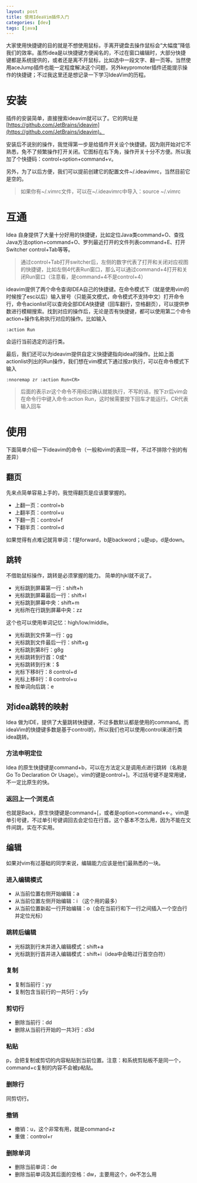 ```yaml
---
layout: post
title: 使用IdeaVim插件入门
categories: [dev]
tags: [java]
---
```

大家使用快捷键的目的就是不想使用鼠标，手离开键盘去操作鼠标会“大幅度”降低我们的效率。虽然idea是以快捷键方便闻名的，不过在窗口编辑时，大部分快捷键都是系统提供的，或者还是离不开鼠标，比如选中一段文字、翻一页等。当然使用aceJump插件也能一定程度解决这个问题，另外keypromoter插件还能提示操作的快捷键；不过我这里还是想记录一下学习IdeaVim的历程。


# 安装
插件的安装简单，直接搜索ideavim就可以了。它的网址是[https://github.com/JetBrains/ideavim](https://github.com/JetBrains/ideavim)。

安装后不说别的操作，我觉得第一步是给插件开关设个快捷键。因为刚开始对它不熟悉，免不了频繁操作打开关闭。它图标在右下角，操作开关十分不方便。所以我加了个快捷码：control+option+command+v。

另外，为了以后方便，我们可以提前创建它的配置文件~/.ideavimrc，当然目前它是空的。

> 如果你有~/.vimrc文件，可以在~/.ideavimrc中导入：source ~/.vimrc

# 互通
Idea 自身提供了大量十分好用的快捷键，比如定位Java类command+O、查找Java方法option+command+O、罗列最近打开的文件列表command+E、打开Switcher control+Tab等等。

> 通过control+Tab打开switcher后，左侧的数字代表了打开和关闭对应视图的快捷键，比如左侧4代表Run窗口，那么可以通过command+4打开和关闭Run窗口（注意看，是command+4不是control+4）

ideavim提供了两个命令查询IDEA自己的快捷键。在命令模式下（就是使用vim的时候按了esc以后）输入冒号（只能英文模式，命令模式不支持中文）打开命令行，命令acionlist可以查询全部IDEA快捷键（回车翻行，空格翻页），可以提供参数进行模糊搜索。找到对应的操作后，无论是否有快捷键，都可以使用第二个命令action+操作名称执行对应的操作。比如输入
```
:action Run
```
会运行当前选定的运行类。

最后，我们还可以为ideavim提供自定义快捷键指向idea的操作。比如上面actionlist列出的Run操作，我们想在vim模式下通过按zr执行，可以在命令模式下输入
```
:nnoremap zr :action Run<CR>
```
> 后面的<CR>表示zr这个命令不用经过确认就能执行，不写的话，按下zr后vim会在命令行中键入命令:action Run，这时候需要按下回车才能运行。CR代表输入回车

# 使用
下面简单介绍一下ideavim的命令（一般和vim的表现一样，不过不排除个别的有差异）

## 翻页
先来点简单容易上手的，我觉得翻页是应该要掌握的。

 - 上翻一页：control+b
 - 上翻半页：control+u
 - 下翻一页：control+f
 - 下翻半页：control+d

如果觉得有点难记就背单词：f是forward，b是backword；u是up，d是down。

## 跳转
不借助鼠标操作，跳转是必须掌握的能力。
简单的hjkl就不说了。

 - 光标跳到屏幕第一行：shift+h
 - 光标跳到屏幕最后一行：shift+l
 - 光标跳到屏幕中央：shift+m
 - 光标所在行跳到屏幕中央：zz

这个也可以使用单词记忆：high/low/middle。

 - 光标跳到文件第一行：gg
 - 光标跳到文件最后一行：shift+g
 - 光标跳到第8行：g8g
 - 光标跳转到行首：0或^
 - 光标跳转到行末：$
 - 光标下移8行：8 control+d
 - 光标上移8行：8 control+u
 - 按单词向后跳：e

## 对idea跳转的映射
Idea 做为IDE，提供了大量跳转快捷键，不过多数默认都是使用的command。而ideaVim的快捷键多数是基于control的，所以我们也可以使用control来进行类idea跳转。

### 方法申明定位
Idea 的原生快捷键是command+b，可以在方法定义是调用点进行跳转（名称是Go To Declaration Or Usage）。vim的键是control+]。不过括号键不是常用键，不一定比原生的快。

### 返回上一个浏览点
也就是Back，原生快捷键是command+[，或者是option+command+←。vim是单引号键，不过单引号键调回去会定位在行首。这个基本不怎么用，因为不能在文件间跳，实在不实用。

## 编辑
如果对vim有过基础的同学来说，编辑能力应该是他们最熟悉的一块。

### 进入编辑模式
 - 从当前位置右侧开始编辑：a
 - 从当前位置左侧开始编辑：i （这个用的最多）
 - 从当前位置新起一行开始编辑：o（会在当前行和下一行之间插入一个空白行并定位光标）

### 跳转后编辑
 - 光标跳到行末并进入编辑模式：shift+a
 - 光标跳到行首并进入编辑模式：shift+i（idea中会略过行首空白符）
  
### 复制
 - 复制当前行：yy
 - 复制包含当前行的一共5行：y5y


### 剪切行
 - 删除当前行：dd
 - 删除从当前行开始的一共3行：d3d

### 粘贴
p，会把复制或剪切的内容粘贴到当前位置。注意：和系统剪贴板不是同一个，command+c复制的内容不会被p粘贴。

### 删除行
同剪切行。

### 撤销
- 撤销：u，这个非常有用，就是command+z
- 重做：control+r

### 删除单词
 - 删除当前单词：de
 - 删除当前单词及其后面的空格：dw，主要用这个，de不怎么用